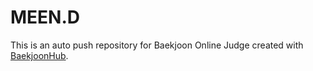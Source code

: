 # MEEN.D
This is an auto push repository for Baekjoon Online Judge created with [BaekjoonHub](https://github.com/BaekjoonHub/BaekjoonHub).
